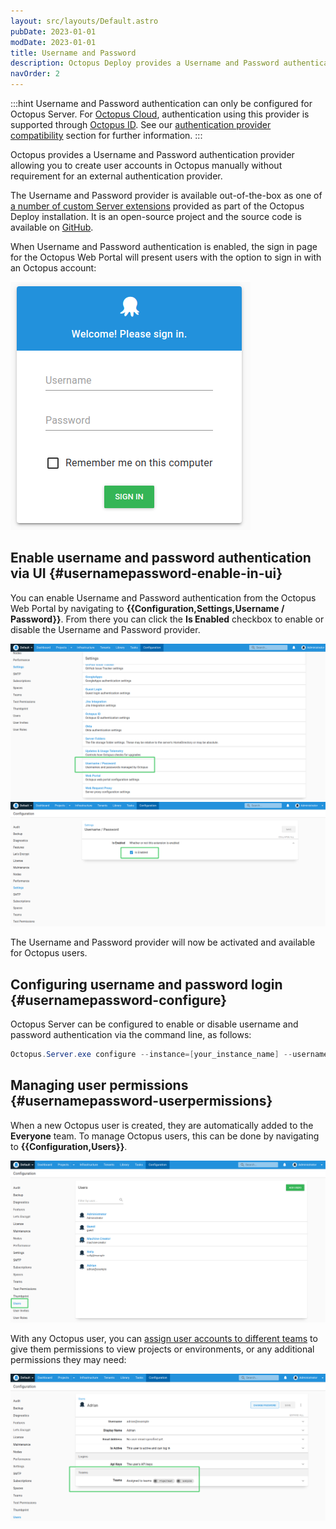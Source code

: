 ```yaml
---
layout: src/layouts/Default.astro
pubDate: 2023-01-01
modDate: 2023-01-01
title: Username and Password
description: Octopus Deploy provides a Username and Password authentication provider to allow log in with standard Octopus user accounts.
navOrder: 2
---
```


:::hint
Username and Password authentication can only be configured for Octopus Server. For [Octopus Cloud](/docs/octopus-cloud/), authentication using this provider is supported through [Octopus ID](/docs/security/authentication/octopusid-authentication/). See our [authentication provider compatibility](/docs/security/authentication/auth-provider-compatibility) section for further information. 
:::

Octopus provides a Username and Password authentication provider allowing you to create user accounts in Octopus manually without requirement for an external authentication provider.

The Username and Password provider is available out-of-the-box as one of [a number of custom Server extensions](/docs/administration/server-extensibility/customizing-an-octopus-deploy-server-extension) provided as part of the Octopus Deploy installation. It is an open-source project and the source code is available on [GitHub](https://github.com/OctopusDeploy/UsernamePasswordAuthenticationProvider).

When Username and Password authentication is enabled, the sign in page for the Octopus Web Portal will present users with the option to sign in with an Octopus account:

![Username and Password login screen](/docs/security/authentication/images/username-password-login.png "width=500")

## Enable username and password authentication via UI {#usernamepassword-enable-in-ui}

You can enable Username and Password authentication from the Octopus Web Portal by navigating to **{{Configuration,Settings,Username / Password}}**. From there you can click the **Is Enabled** checkbox to enable or disable the Username and Password provider.

![Username and Password settings](/docs/security/authentication/images/enable-username-password-1.png "width=500")
![Enable Username and Password checkbox](/docs/security/authentication/images/enable-username-password-2.png "width=500")

The Username and Password provider will now be activated and available for Octopus users.

## Configuring username and password login {#usernamepassword-configure}

Octopus Server can be configured to enable or disable username and password authentication via the command line, as follows:

```powershell
Octopus.Server.exe configure --instance=[your_instance_name] --usernamePasswordIsEnabled=true
```

## Managing user permissions {#usernamepassword-userpermissions}

When a new Octopus user is created, they are automatically added to the **Everyone** team. To manage Octopus users, this can be done by navigating to **{{Configuration,Users}}**. 

![Managing users](/docs/security/authentication/images/username-password-managing-users.png "width=500")

With any Octopus user, you can [assign user accounts to different teams](/docs/security/users-and-teams) to give them permissions to view projects or environments, or any additional permissions they may need:

![User permissions](/docs/security/authentication/images/username-password-user-permissions.png "width=500")

